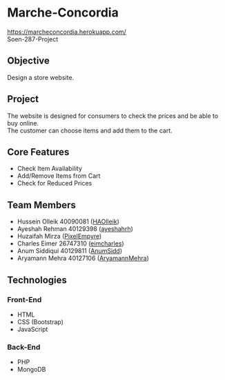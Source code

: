 # Marche-Concordia
https://marcheconcordia.herokuapp.com/
<br>Soen-287-Project

## Objective
Design a store website.

## Project
The website is designed for consumers to check the prices and be able to buy online.
<br>The customer can choose items and add them to the cart.

## Core Features
* Check Item Availability
* Add/Remove Items from Cart
* Check for Reduced Prices

## Team Members
* Hussein Olleik 40090081 ([HAOlleik](https://github.com/HAOlleik "Github user's profile"))
* Ayeshah Rehman 40129398 ([ayeshahrh](https://github.com/ayeshahrh "Github user's profile"))
* Huzaifah Mirza  ([PixelEmpyre](https://github.com/PixelEmpyre "Github user's profile"))
* Charles Eimer 26747310 ([eimcharles](https://github.com/eimcharles "Github user's profile")) 
* Anum Siddiqui 40129811 ([AnumSidd](https://github.com/AnumSidd "Github user's profile"))
* Aryamann Mehra 40127106 ([AryamannMehra](https://github.com/AryamannMehra "Github user's profile"))
<!-- TODO: Update ReadMe File with team members' names and github links -->

## Technologies

### Front-End
* HTML
* CSS (Bootstrap)
* JavaScript

### Back-End
* PHP
* MongoDB
